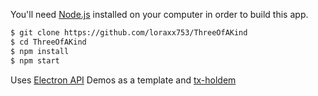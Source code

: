 You'll need [Node.js](https://nodejs.org) installed on your computer in order to build this app.

```bash
$ git clone https://github.com/loraxx753/ThreeOfAKind
$ cd ThreeOfAKind
$ npm install
$ npm start
```

Uses [Electron API](https://github.com/electron/electron-api-demos) Demos as a template and [tx-holdem](https://www.npmjs.com/package/tx-holdem)
